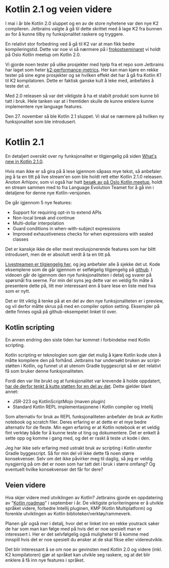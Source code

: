 # Kotlin 2.1 og veien videre

I mai i år ble Kotlin 2.0 sluppet og en av de store nyhetene var den nye K2 compileren.
Jetbrains valgte å gå til dette skrittet med å lage K2 fra bunnen av for å kunne tilby ny funksjonalitet raskere og tryggere.

En relativt stor forbedring ved å gå til K2 var at man fikk bedre kompileringstid.
Dette var noe vi så nærmere på i [frokostseminaret](https://www.meetup.com/meetup-group-nwerbymu/events/302809664) vi holdt på Oslo Kotlin meetup om Kotlin 2.0.

Vi gjorde noen tester på ulike prosjekter med hjelp fra et repo som Jetbrains har laget som heter [k2-performance-metrics](https://github.com/Kotlin/k2-performance-metrics).
Her kan man kjøre en rekke tester på sine egne prosjekter og se hvilken effekt det har å gå fra Kotlin K1 til K2 kompilatoren. Dette er faktisk ganske kult å leke med, anbefales å teste det ut.

Med 2.0 releasen så var det viktigste å ha et stabilt produkt som kunne bli tatt i bruk. 
Hele tanken var at i fremtiden skulle de kunne enklere kunne implementere nye language features.

Den 27. november så ble Kotlin 2.1 sluppet. Vi skal se nærmere på hvilken ny funksjonalitet som ble introdusert.

# Kotlin 2.1

En detaljert oversikt over ny funksjonalitet er tilgjengelig på siden [What's new in Kotlin 2.1.0](https://kotlinlang.org/docs/whatsnew21.html).

Hvis man ikke er så gira på å lese igjennom såpass mye tekst, så anbefaler jeg å ta en titt på live stream'en som ble holdt rett etter Kotlin 2.1.0 releasen.
Anoton Arhipov, som vi også har hatt [besøk av på Oslo Kotlin meetup](https://www.meetup.com/meetup-group-nwerbymu/events/287832922/?utm_medium=referral&utm_campaign=share-btn_savedevents_share_modal&utm_source=link),
holdt en stream sammen med to fra Language Evolution Teamet for å gå inn i detaljene for denne nye Kotlin-versjonen.

De går igjennom 5 nye features:
- Support for requiring opt-in to extend APIs
- Non-local break and continue
- Multi-dollar interpolation
- Guard conditions in when-with-subject expressions
- Improved exhaustiveness checks for when expressions with sealed classes

Det er kanskje ikke de eller mest revolusjonerende features som har blitt introdusert, men de er absolutt verdt å ta en titt på.

[Livestreamen er tilgjengelig her](https://www.youtube.com/live/jlgRcpVRqEo?si=C9YrEFPgQoe6XK6w), og jeg anbefaler alle å sjekke det ut.
Kode eksemplene som de går igjennom er selfølgelig tilgjengelig på [github](https://github.com/antonarhipov/kotlin-langauge-updates-2.1.0).
I videoen går de igjennom den nye funksjonaliteten i detalj og svarer på spørsmål fra seerne. 
For min del syns jeg dette var en veldig fin måte å presentere dette på, litt mer interessant enn å bare lese en liste med hva som er nytt.

Det er litt viktig å tenke på at en del av den nye funksjonaliteten er i preview, og vil derfor måtte skrus på med en compiler option setting.
Eksempler på dette finnes også på github-eksempelet linket til over.

## Kotlin scripting

En annen endring den siste tiden har kommet i forbindelse med Kotlin scripting.

Kotlin scripting er teknologien som gjør det mulig å kjøre Kotlin kode uten å måtte kompilere den på forhånd.
Jetbrains har undersøkt bruken av script-støtten i Kotlin, og funnet ut at utenom Gradle byggescript så er det relativt få som bruker denne funksjonaliteten.

Fordi den var lite brukt og at funksjonalitet var krevende å holde oppdatert, [har de derfor tenkt å kutte støtten for en del av det](https://blog.jetbrains.com/kotlin/2024/11/state-of-kotlin-scripting-2024/).
Dette gjelder blant annet:
- JSR-223 og KotlinScriptMojo (maven plugin)
- Standard Kotlin REPL implementasjonene i Kotlin compiler og Intellij

Som alternativ for bruk av REPL funksjonaliteten anbefaler de bruk av Kotlin notebook og scratch filer. Deres erfaring er at dette er et mye bedre alternativ for de fleste.
Min egen erfaring er at Kotlin notebook er et veldig fint verktøy både for å kunne teste ut ting og dokumentere.
Det er enkelt å sette opp og komme i gang med, og det er raskt å teste ut kode i den.

Jeg har ikke selv erfaring med ustrakt bruk av scripting i Kotlin utenfor Gradle byggescript.
Så for min del vil ikke dette få noen større konsekvenser. 
Selv om det ikke påvirker meg til daglig, så jeg er veldig nysgjerrig på om det er noen som har tatt det i bruk i større omfang?
Og eventuelt hvilke konsekvenser det får for dere?

## Veien videre

Hva skjer videre med utviklingen av Kotlin? Jetbrains gjorde en oppdatering av "[Kotlin roadmap](https://kotlinlang.org/docs/roadmap.html)" i september i år.
De viktigste prioriteringene er å utvikle språket videre, forbedre Intellij pluginen, KMP (Kotlin Multiplatform) og forenkle utviklingen av Kotlin biblioteker/verktøy/rammeverk.

Planen går også mer i detalj, hvor det er linket inn en rekke youtrack saker de har som man kan følge med på hvis det er noe spesielt man er interessert i.
Her er det selvfølgelig også muligheter til å komme med innspill hvis det er noe spesielt du ønsker at de skal fikse eller videreutvikle.

Det blir interessant å se om noe av gevinsten med Kotlin 2.0 og videre (inkl. K2 kompilatoren) gjør at språket kan utvikle seg raskere, og at det blir enklere å få inn nye features i språket.

